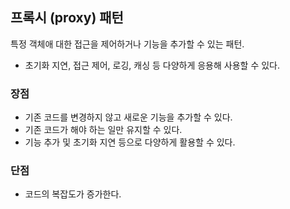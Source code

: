 ## 프록시 (proxy) 패턴
특정 객체애 대한 접근을 제어하거나 기능을 추가할 수 있는 패턴.

- 초기화 지연, 접근 제어, 로깅, 캐싱 등 다양하게 응용해 사용할 수 있다.

### 장점
- 기존 코드를 변경하지 않고 새로운 기능을 추가할 수 있다.
- 기존 코드가 해야 하는 일만 유지할 수 있다.
- 기능 추가 및 초기화 지연 등으로 다양하게 활용할 수 있다.

### 단점
- 코드의 복잡도가 증가한다.
